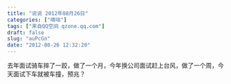 ```yaml
---
title: "说说 2012年08月26日"
categories: ["嘀咕"]
tags: ["来自QQ空间 qzone.qq.com"]
draft: false
slug: "auPcGn"
date: "2012-08-26 12:32:20"
---
```


去年面试骑车摔了一跤，做了一个月，今年换公司面试赶上台风，做了一个周，今天面试下车就被车撞，预兆？
